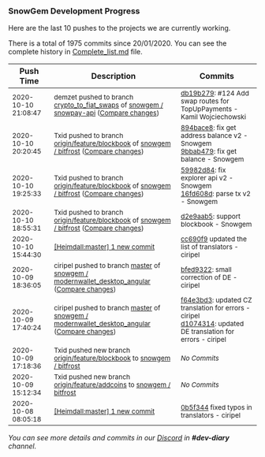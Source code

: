 
### SnowGem Development Progress

Here are the last 10 pushes to the projects we are currently working.

There is a total of 1975 commits since 20/01/2020. You can see the complete history in
 [Complete_list.md](Complete_list.md) file.

| Push Time | Description | Commits |
| --- | --- | --- |
| <sub>2020-10-10 21:08:47</sub> | <sub>demzet pushed to branch [crypto\_to\_fiat\_swaps](https://gitlab.com/snowgem/snowpay-api/commits/crypto_to_fiat_swaps) of [snowgem / snowpay\-api](https://gitlab.com/snowgem/snowpay-api) ([Compare changes](https://gitlab.com/snowgem/snowpay-api/compare/c5eb465a01378e4acd644f201022688df9d2520a...db19b279f4a982729ef6e2372efd902e6c68e163))</sub> | <sub>[db19b279](https://gitlab.com/snowgem/snowpay-api/-/commit/db19b279f4a982729ef6e2372efd902e6c68e163): #124 Add swap routes for TopUpPayments - Kamil Wojciechowski</sub> |
| <sub>2020-10-10 20:20:45</sub> | <sub>Txid pushed to branch [origin/feature/blockbook](https://gitlab.com/snowgem/bitfrost/commits/origin/feature/blockbook) of [snowgem / bitfrost](https://gitlab.com/snowgem/bitfrost) ([Compare changes](https://gitlab.com/snowgem/bitfrost/compare/16fd608d2c0afc95dab4f3995ebe5cb3727f9e48...9bbab4795a85cb23d2315f9bfd98b14c244685d4))</sub> | <sub>[894bace8](https://gitlab.com/snowgem/bitfrost/-/commit/894bace864fec27884c420f31de5ab8987d4b745): fix get address balance v2 - Snowgem<br>[9bbab479](https://gitlab.com/snowgem/bitfrost/-/commit/9bbab4795a85cb23d2315f9bfd98b14c244685d4): fix get balance - Snowgem</sub> |
| <sub>2020-10-10 19:25:33</sub> | <sub>Txid pushed to branch [origin/feature/blockbook](https://gitlab.com/snowgem/bitfrost/commits/origin/feature/blockbook) of [snowgem / bitfrost](https://gitlab.com/snowgem/bitfrost) ([Compare changes](https://gitlab.com/snowgem/bitfrost/compare/d2e9aab5e94cd7da0df9dac1b41eacf260b1ee6f...16fd608d2c0afc95dab4f3995ebe5cb3727f9e48))</sub> | <sub>[59982d84](https://gitlab.com/snowgem/bitfrost/-/commit/59982d84a2690a4dd6e9cdcdff3120718ff74bad): fix explorer api v2 - Snowgem<br>[16fd608d](https://gitlab.com/snowgem/bitfrost/-/commit/16fd608d2c0afc95dab4f3995ebe5cb3727f9e48): parse tx v2 - Snowgem</sub> |
| <sub>2020-10-10 18:55:31</sub> | <sub>Txid pushed to branch [origin/feature/blockbook](https://gitlab.com/snowgem/bitfrost/commits/origin/feature/blockbook) of [snowgem / bitfrost](https://gitlab.com/snowgem/bitfrost) ([Compare changes](https://gitlab.com/snowgem/bitfrost/compare/7e710e5d6d9fce9ce2e228845c6d2b58968d4a29...d2e9aab5e94cd7da0df9dac1b41eacf260b1ee6f))</sub> | <sub>[d2e9aab5](https://gitlab.com/snowgem/bitfrost/-/commit/d2e9aab5e94cd7da0df9dac1b41eacf260b1ee6f): support blockbook - Snowgem</sub> |
| <sub>2020-10-10 15:44:30</sub> | <sub>[[Heimdall:master] 1 new commit](https://github.com/ciripel/Heimdall/commit/cc690f916a323f572211c8022084a8e77ce19faa)</sub> | <sub>[cc690f9](https://github.com/ciripel/Heimdall/commit/cc690f916a323f572211c8022084a8e77ce19faa) updated the list of translators - ciripel</sub> |
| <sub>2020-10-09 18:36:05</sub> | <sub>ciripel pushed to branch [master](https://gitlab.com/snowgem/modernwallet_desktop_angular/commits/master) of [snowgem / modernwallet\_desktop\_angular](https://gitlab.com/snowgem/modernwallet_desktop_angular) ([Compare changes](https://gitlab.com/snowgem/modernwallet_desktop_angular/compare/d10743144a1cf13da6d2301b6c5e5ecd22adcffe...bfed9322d52ce2d608a2afeca8e595b6526d8981))</sub> | <sub>[bfed9322](https://gitlab.com/snowgem/modernwallet_desktop_angular/-/commit/bfed9322d52ce2d608a2afeca8e595b6526d8981): small correction of DE - ciripel</sub> |
| <sub>2020-10-09 17:40:24</sub> | <sub>ciripel pushed to branch [master](https://gitlab.com/snowgem/modernwallet_desktop_angular/commits/master) of [snowgem / modernwallet\_desktop\_angular](https://gitlab.com/snowgem/modernwallet_desktop_angular) ([Compare changes](https://gitlab.com/snowgem/modernwallet_desktop_angular/compare/10d4659573e45b849aa9bb3321c2f462b420b955...d10743144a1cf13da6d2301b6c5e5ecd22adcffe))</sub> | <sub>[f64e3bd3](https://gitlab.com/snowgem/modernwallet_desktop_angular/-/commit/f64e3bd3eb828faf14c1f4c2d160d50b9bcc5ef6): updated CZ translation for errors - ciripel<br>[d1074314](https://gitlab.com/snowgem/modernwallet_desktop_angular/-/commit/d10743144a1cf13da6d2301b6c5e5ecd22adcffe): updated DE translation for errors - ciripel</sub> |
| <sub>2020-10-09 17:18:36</sub> | <sub>Txid pushed new branch [origin/feature/blockbook](https://gitlab.com/snowgem/bitfrost/commits/origin/feature/blockbook) to [snowgem / bitfrost](https://gitlab.com/snowgem/bitfrost)</sub> | <sub>_No Commits_</sub> |
| <sub>2020-10-09 15:12:34</sub> | <sub>Txid pushed new branch [origin/feature/addcoins](https://gitlab.com/snowgem/bitfrost/commits/origin/feature/addcoins) to [snowgem / bitfrost](https://gitlab.com/snowgem/bitfrost)</sub> | <sub>_No Commits_</sub> |
| <sub>2020-10-08 08:05:18</sub> | <sub>[[Heimdall:master] 1 new commit](https://github.com/ciripel/Heimdall/commit/0b5f344780a7556f2b57faa825871ea04557c94e)</sub> | <sub>[0b5f344](https://github.com/ciripel/Heimdall/commit/0b5f344780a7556f2b57faa825871ea04557c94e) fixed typos in translators - ciripel</sub> |

_You can see more details and commits in our [Discord](https://discord.gg/zumGnbg) in **#dev-diary** channel._
